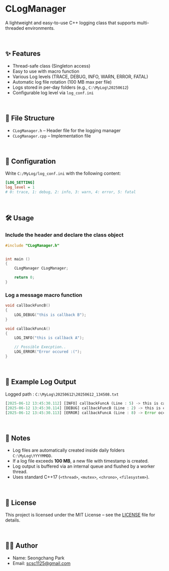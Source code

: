 # CLogManager

A lightweight and easy-to-use C++ logging class that supports multi-threaded environments.

</br>

## ✨ Features
- Thread-safe class (Singleton access)
- Easy to use with macro function
- Various Log levels (TRACE, DEBUG, INFO, WARN, ERROR, FATAL)
- Automatic log file rotation (100 MB max per file)
- Logs stored in per-day folders (e.g., `C:\MyLog\20250612`)
- Configurable log level via `log_conf.ini`


</br>

## 📁 File Structure
- `CLogManager.h` – Header file for the logging manager
- `CLogManager.cpp` – Implementation file

</br>

## 🔧 Configuration

Write `C:/MyLog/log_conf.ini` with the following content:

~~~ini
[LOG_SETTING]
log_level = 1
# 0: trace, 1: debug, 2: info, 3: warn, 4: error, 5: fatal
~~~

<br/>

## 🛠️ Usage

### Include the header and declare the class object
~~~cpp
#include "CLogManager.h"


int main ()
{
    CLogManager CLogManager;

    return 0;
}
~~~

<!-- <br/> -->

### Log a message macro function
~~~cpp
void callbackFuncB()
{
    LOG_DEBUG("this is callback B");
}

void callbackFuncA()
{
    LOG_INFO("this is callback A");

    // Possible Execption..
    LOG_ERROR("Error occured :(");
}
~~~

<br/>

## 📂 Example Log Output
Logged path : `C:\MyLog\20250612\20250612_134508.txt`

~~~rust
[2025-06-12 13:45:30.112] [INFO] callbackFuncA (Line : 5) -> this is callback A
[2025-06-12 13:45:30.114] [DEBUG] callbackFuncB (Line : 2) -> this is callback B
[2025-06-12 13:45:30.113] [ERROR] callbackFuncA (Line : 8) -> Error occured :(
~~~

<br/>

## 📌 Notes
* Log files are automatically created inside daily folders `C:\MyLog\YYYYMMDD`.
* If a log file exceeds **100 MB**, a new file with timestamp is created.
* Log output is buffered via an internal queue and flushed by a worker thread.
* Uses standard C++17 (`<thread>`, `<mutex>`, `<chrono>`, `<filesystem>`).

<br/>

## 📄 License

This project is licensed under the MIT License – see the [LICENSE](./LICENSE) file for details.

<br/>

## 🧑‍💻 Author
- Name: Seongchang Park
- Email: scsc1125@gmail.com